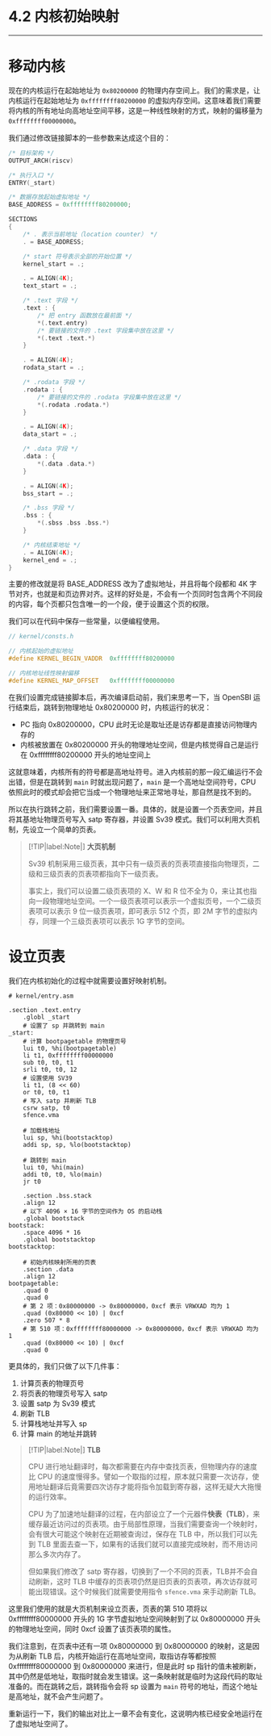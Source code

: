 # 4.2 内核初始映射

----

# 移动内核

现在的内核运行在起始地址为 `0x80200000` 的物理内存空间上。我们的需求是，让内核运行在起始地址为 `0xffffffff80200000` 的虚拟内存空间。这意味着我们需要将内核的所有地址向高地址空间平移，这是一种线性映射的方式，映射的偏移量为 `0xffffffff00000000`。

我们通过修改链接脚本的一些参数来达成这个目的：

```c
/* 目标架构 */
OUTPUT_ARCH(riscv)

/* 执行入口 */
ENTRY(_start)

/* 数据存放起始虚拟地址 */
BASE_ADDRESS = 0xffffffff80200000;

SECTIONS
{
    /* . 表示当前地址（location counter） */
    . = BASE_ADDRESS;

    /* start 符号表示全部的开始位置 */
    kernel_start = .;

    . = ALIGN(4K);
    text_start = .;

    /* .text 字段 */
    .text : {
        /* 把 entry 函数放在最前面 */
        *(.text.entry)
        /* 要链接的文件的 .text 字段集中放在这里 */
        *(.text .text.*)
    }

    . = ALIGN(4K);
    rodata_start = .;

    /* .rodata 字段 */
    .rodata : {
        /* 要链接的文件的 .rodata 字段集中放在这里 */
        *(.rodata .rodata.*)
    }

    . = ALIGN(4K);
    data_start = .;

    /* .data 字段 */
    .data : {
        *(.data .data.*)
    }

    . = ALIGN(4K);
    bss_start = .;

    /* .bss 字段 */
    .bss : {
        *(.sbss .bss .bss.*)
    }

    /* 内核结束地址 */
    . = ALIGN(4K);
    kernel_end = .;
}
```

主要的修改就是将 BASE_ADDRESS 改为了虚拟地址，并且将每个段都和 4K 字节对齐，也就是和页边界对齐。这样的好处是，不会有一个页同时包含两个不同段的内容，每个页都只包含唯一的一个段，便于设置这个页的权限。

我们可以在代码中保存一些常量，以便编程使用。

```c
// kernel/consts.h

// 内核起始的虚拟地址
#define KERNEL_BEGIN_VADDR  0xffffffff80200000

// 内核地址线性映射偏移
#define KERNEL_MAP_OFFSET   0xffffffff00000000
```

在我们设置完成链接脚本后，再次编译启动前，我们来思考一下，当 OpenSBI 运行结束后，跳转到物理地址 0x80200000 时，内核运行的状况：

- PC 指向 0x80200000，CPU 此时无论是取址还是访存都是直接访问物理内存的
- 内核被放置在 0x80200000 开头的物理地址空间，但是内核觉得自己是运行在 0xffffffff80200000 开头的地址空间上

这就意味着，内核所有的符号都是高地址符号。进入内核前的那一段汇编运行不会出错，但是在跳转到 `main` 时就出现问题了，`main` 是一个高地址空间符号，CPU 依照此时的模式却会把它当成一个物理地址来正常地寻址，那自然是找不到的。

所以在执行跳转之前，我们需要设置一番。具体的，就是设置一个页表空间，并且将其基地址物理页号写入 satp 寄存器，并设置 Sv39 模式。我们可以利用大页机制，先设立一个简单的页表。

> [!TIP|label:Note|]
> **大页机制**
>
> Sv39 机制采用三级页表，其中只有一级页表的页表项直接指向物理页，二级和三级页表的页表项都指向下一级页表。
>
> 事实上，我们可以设置二级页表项的 X、W 和 R 位不全为 0，来让其也指向一段物理地址空间。一个一级页表项可以表示一个虚拟页号，一个二级页表项可以表示 9 位一级页表项，即可表示 512 个页，即 2M 字节的虚拟内存，同理一个三级页表项可以表示 1G 字节的空间。

# 设立页表

我们在内核初始化的过程中就需要设置好映射机制。

```
# kernel/entry.asm

.section .text.entry
    .globl _start
    # 设置了 sp 并跳转到 main
_start:
    # 计算 bootpagetable 的物理页号
    lui t0, %hi(bootpagetable)
    li t1, 0xffffffff00000000
    sub t0, t0, t1
    srli t0, t0, 12
    # 设置使用 SV39
    li t1, (8 << 60)
    or t0, t0, t1
    # 写入 satp 并刷新 TLB
    csrw satp, t0
    sfence.vma

    # 加载栈地址
    lui sp, %hi(bootstacktop)
    addi sp, sp, %lo(bootstacktop)

    # 跳转到 main
    lui t0, %hi(main)
    addi t0, t0, %lo(main)
    jr t0

    .section .bss.stack
    .align 12
    # 以下 4096 × 16 字节的空间作为 OS 的启动栈
    .global bootstack
bootstack:
    .space 4096 * 16
    .global bootstacktop
bootstacktop:

    # 初始内核映射所用的页表
    .section .data
    .align 12
bootpagetable:
    .quad 0
    .quad 0
    # 第 2 项：0x80000000 -> 0x80000000，0xcf 表示 VRWXAD 均为 1
    .quad (0x80000 << 10) | 0xcf
    .zero 507 * 8
    # 第 510 项：0xffffffff80000000 -> 0x80000000，0xcf 表示 VRWXAD 均为 1
    .quad (0x80000 << 10) | 0xcf
    .quad 0
```

更具体的，我们只做了以下几件事：

1. 计算页表的物理页号
2. 将页表的物理页号写入 satp
3. 设置 satp 为 Sv39 模式
4. 刷新 TLB
5. 计算栈地址并写入 sp
6. 计算 main 的地址并跳转

> [!TIP|label:Note|]
> **TLB**
>
> CPU 进行地址翻译时，每次都需要在内存中查找页表，但物理内存的速度比 CPU 的速度慢得多。譬如一个取指的过程，原本就只需要一次访存，使用地址翻译后竟需要四次访存才能将指令加载到寄存器，这样无疑大大拖慢的运行效率。
>
> CPU 为了加速地址翻译的过程，在内部设立了一个元器件**快表（TLB）**，来缓存最近访问过的页表项。由于局部性原理，当我们需要查询一个映射时，会有很大可能这个映射在近期被查询过，保存在 TLB 中，所以我们可以先到 TLB 里面去查一下，如果有的话我们就可以直接完成映射，而不用访问那么多次内存了。
> 
> 但如果我们修改了 satp 寄存器，切换到了一个不同的页表，TLB并不会自动刷新，这时 TLB 中缓存的页表项仍然是旧页表的页表项，再次访存就可能出现错误。这个时候我们就需要使用指令 `sfence.vma` 来手动刷新 TLB。

这里我们使用的就是大页机制来设立页表，页表的第 510 项将以 0xffffffff80000000 开头的 1G 字节虚拟地址空间映射到了以 0x80000000 开头的物理地址空间，同时 0xcf 设置了该页表项的属性。

我们注意到，在页表中还有一项 0x80000000 到 0x80000000 的映射，这是因为从刷新 TLB 后，内核开始运行在高地址空间，取指访存等都按照 0xffffffff80000000 到 0x80000000 来进行，但是此时 sp 指针的值未被刷新，其中仍然是低地址，取指时就会发生错误。这一条映射就是临时为这段代码的取址准备的。而在跳转之后，跳转指令会将 sp 设置为 `main` 符号的地址，而这个地址是高地址，就不会产生问题了。

重新运行一下，我们的输出对比上一章不会有变化，这说明内核已经安全地运行在了虚拟地址空间了。